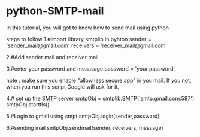 # python-SMTP-mail
In this tutorial, you will got to know how to send mail using python


steps to follow
1.#import library smtplib in pyhton
  sender = 'sender_mail@gmail.com'
  receivers = 'receiver_mail@gmail.com'

2.#Add sender mail and receiver mail

3.#enter your password and meaasage
  password = 'your password'
  
note : make sure you enable "allow less secure app" in you mail.
If you not, when you run this script Google will ask for it.

4.# set up the SMTP server
smtpObj = smtplib.SMTP('smtp.gmail.com:587')
smtpObj.starttls()

5.#Login to gmail using smpt
smtpObj.login(sender,password)

6.#sending mail
   smtpObj.sendmail(sender, receivers, message) 
